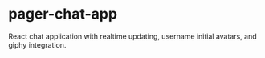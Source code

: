 # pager-chat-app
React chat application with realtime updating, username initial avatars, and giphy integration.

